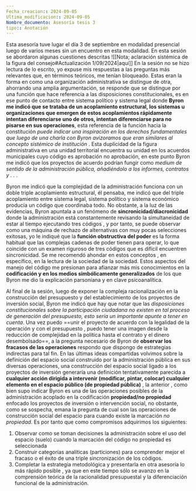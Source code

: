 ```yaml
---
Fecha_creacion:: 2024-09-05
Ultima_modificacion:: 2024-09-05
Nombre_documento: Asesoría tesis 3
tipo:: Anotación
---
```

Esta asesoría tuve lugar el día 3 de septiembre en modalidad presencial luego de varios meses sin un encuentro en esta modalidad. En esta sesión se abordaron algunas cuestiones descritas ![[Nota; aclaración sistémica de la figura del consejo#Actualización 1/09/2024|aquí]]
En la sesión no se hizo lectura de lo escrito, yo expuse mis respuestas a las preguntas más relevantes que, en términos teóricos, me tenían bloqueado. Estas eran la forma en como una organización administrativa se distingue de otra, ahorrando una amplia argumentación, se responde que se distingue por una función que hace referencia a las disposiciones constitucionales, es en ese punto de contacto entre sistema político y sistema legal donde **Byron me indicó que se trataba de un acoplamiento estructural, los sistemas u organizaciones que emergen de estos acoplamientos rápidamente intentan diferenciarse uno de otros, intentan diferenciarse para no pisarse en sus operaciones**, esta referencia de la función hacia la constitución *puede indicar una inspiración en los derechos fundamentales que luego de una charla con Byron avizoramos que eran similares al concepto sistémico de institución* . Esta duplicidad de la figura administrativa en una unidad territorial encuentra su unidad en los acuerdos municipales cuyo código es aprobación no aprobación, en este punto Byron me indicó que los proyectos de acuerdo podrían fungir como *medium de sentido de la administración pública, añadiéndolo a los informes, contratos y . . .*  

Byron me indicó que la complejidad de la administración funciona con un doble triple acoplamiento estructural, él pensaba, me indicó que del triple acoplamiento entre sistema legal, sistema político y sistema económico producía un código que coordinaba todo. No obstante, a la luz de las evidencias, Byron apuntala a un fenómeno de **sincronicidad/diacronicidad** donde la administración está constantemente revisando la simultaneidad de estar al tiempo ejecutando tres códigos , y por tanto, se puede observar como una máquina de rechazo de alternativas con muy pocas selecciones exitosas, yo le indiqué que la **función obstructiva del poder** es la forma habitual que las complejas cadenas de poder tienen para operar, lo que coincide con un examen riguroso de tres códigos que es difícil encuentren sincronicidad.  Se me recomendó ahondar en estos conceptos , en específico, en la lectura de la sociedad de la sociedad. Estos aspectos del manejo del código me presionan para afianzar más mis conocimientos en la **codificación y en los medios simbólicamente generalizados** de los que Byron me dio la explicación parsoniana y en clave psicoanalítica. 

Al final de la sesión, luego de exponer la compleja racionalización en la construcción del presupuesto y del establecimiento de los proyectos de inversión social, Byron me indicó que hay que notar que las *disposiciones constitucionales sobre la participación ciudadana no existen en tal proceso de generación del presupuesto, esto sería un importante apunte a tener en cuenta*. Una vez puedo ==unir el proyecto de acuerdo con la legalidad de la operación y con el presupuesto , puedo tener una imagen desde la reducción de complejidad en la política hasta el contrato y el dinero desembolsado==, a la pregunta necesario de Byron de **observar los fracasos de las operaciones** respondo que dispongo de estrategias indirectas para tal fin. En las últimas ideas compartidas volvimos sobre la definición del espacio social construido por la administración pública en sus diversas operaciones, una construcción del espacio social ligado a los proyectos de inversión generaría una definición tentativamente parecida a **cualquier acción dirigida a intervenir (modificar, pintar, colocar) cualquier elemento en el espacio público (de propiedad pública)** , la anterior , como bien supo indicar Byron es una de las operaciones posibles de la administración acoplado en la codificación **propiedad/no propiedad** enfocado los proyectos de inversión o intervención social, no obstante, como se sospecha, emana la pregunta de cual son las operaciones de construcción social del espacio para cuando existe la marcación *no propiedad*. Es por tanto que como compromisos adquirimos los siguientes: 

1) Observar como se toman decisiones la administración sobre el uso del espacio (suelo) cuando la marcación del código no propiedad es seleccionada 
2) Construir categorías analíticas (particiones) para comprender mejor el fracaso o el éxito de una triple sincronización de los códigos. 
3) Completar la estrategia metodológica y presentarla en otra asesoría lo más rápido posible , ya que en este tiempo sólo se avanzo en la comprensión teórica de la racionalidad presupuestal y la diferenciación funcional de la administración.  
